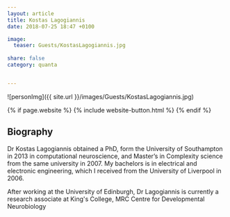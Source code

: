 ```yaml
---
layout: article
title: Kostas Lagogiannis
date: 2018-07-25 18:47 +0100

image:
  teaser: Guests/KostasLagogiannis.jpg
  
share: false
category: quanta


---
```


![personImg]({{ site.url }}/images/Guests/KostasLagogiannis.jpg)

{% if page.website %}
{% include website-button.html %}
{% endif %}


## Biography
Dr Kostas Lagogiannis obtained a PhD, form the University of Southampton
 in 2013 in computational neuroscience, and Master’s in Complexity science
  from the same university in 2007. My bachelors is in electrical and electronic engineering,
   which I received from the University of Liverpool in 2006.

After working at the University of Edinburgh, Dr Lagogiannis is currently a research associate at 
King's College, MRC Centre for Developmental Neurobiology

